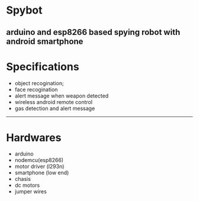 # Spybot
arduino and esp8266 based spying robot with android smartphone  
---------------------------------------------------------------------------------
# Specifications

* object recogination;
* face recogination
* alert message when weapon detected
* wireless android remote control
* gas detection and alert message
------------------------------------------------------------------------------------
# Hardwares
* arduino 
* nodemcu(esp8266)
* motor driver (l293n)
* smartphone (low end)
* chasis
* dc motors
* jumper wires
